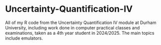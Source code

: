# Uncertainty-Quantification-IV
All of my R code from the Uncertainty Quantification IV module at Durham University, including work done in computer practical classes and examinations, taken as a 4th year student in 2024/2025. The main topics include emulators.
